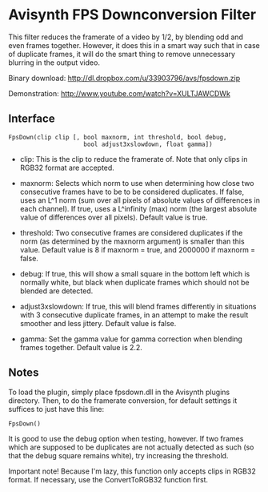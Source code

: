 Avisynth FPS Downconversion Filter
==================================

This filter reduces the framerate of a video by 1/2, by blending odd and even
frames together. However, it does this in a smart way such that in case of
duplicate frames, it will do the smart thing to remove unnecessary blurring in
the output video.

Binary download: http://dl.dropbox.com/u/33903796/avs/fpsdown.zip

Demonstration: http://www.youtube.com/watch?v=XULTJAWCDWk


Interface
---------

    FpsDown(clip clip [, bool maxnorm, int threshold, bool debug,
                         bool adjust3xslowdown, float gamma])

- clip: This is the clip to reduce the framerate of. Note that only clips in
  RGB32 format are accepted.

- maxnorm: Selects which norm to use when determining how close two consecutive
  frames have to be to be considered duplicates. If false, uses an L^1 norm
  (sum over all pixels of absolute values of differences in each channel). If
  true, uses a L^infinity (max) norm (the largest absolute value of differences
  over all pixels). Default value is true.

- threshold: Two consecutive frames are considered duplicates if the norm (as
  determined by the maxnorm argument) is smaller than this value. Default value
  is 8 if maxnorm = true, and 2000000 if maxnorm = false.

- debug: If true, this will show a small square in the bottom left which is
  normally white, but black when duplicate frames which should not be blended
  are detected.

- adjust3xslowdown: If true, this will blend frames differently in situations
  with 3 consecutive duplicate frames, in an attempt to make the result
  smoother and less jittery. Default value is false.

- gamma: Set the gamma value for gamma correction when blending frames
  together. Default value is 2.2.


Notes
-----

To load the plugin, simply place fpsdown.dll in the Avisynth plugins directory.
Then, to do the framerate conversion, for default settings it suffices to just
have this line:

    FpsDown()

It is good to use the debug option when testing, however. If two frames which
are supposed to be duplicates are not actually detected as such (so that the
debug square remains white), try increasing the threshold.

Important note! Because I'm lazy, this function only accepts clips in RGB32
format. If necessary, use the ConvertToRGB32 function first.
